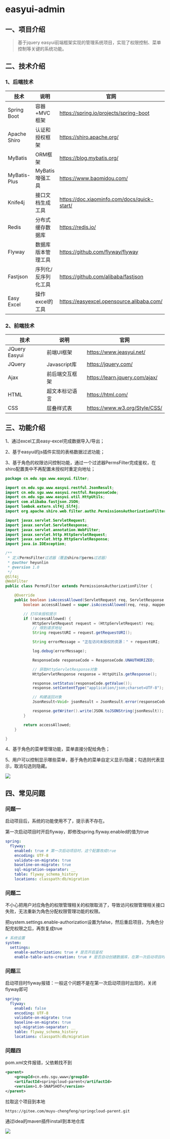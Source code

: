 # easyui-admin

## 一、项目介绍

> 基于jquery easyui前端框架实现的管理系统项目，实现了权限控制、菜单控制等关键的系统功能。
>



## 二、技术介绍

### 1、后端技术

| 技术         | 说明                | 官网                                        |
| ------------ | ------------------- | ------------------------------------------- |
| Spring Boot  | 容器+MVC框架        | https://spring.io/projects/spring-boot      |
| Apache Shiro | 认证和授权框架      | https://shiro.apache.org/                   |
| MyBatis      | ORM框架             | https://blog.mybatis.org/                   |
| MyBatis-Plus | MyBatis增强工具     | https://www.baomidou.com/                   |
| Knife4j      | 接口文档生成工具    | https://doc.xiaominfo.com/docs/quick-start/ |
| Redis        | 分布式缓存数据库    | https://redis.io/                           |
| Flyway       | 数据库版本管理工具  | https://github.com/flyway/flyway            |
| Fastjson     | 序列化/反序列化工具 | https://github.com/alibaba/fastjson         |
| Easy Excel   | 操作excel的工具     | https://easyexcel.opensource.alibaba.com/   |



### 2、前端技术

| 技术          | 说明           | 官网                           |
| ------------- | -------------- | ------------------------------ |
| JQuery Easyui | 前端UI框架     | https://www.jeasyui.net/       |
| JQuery        | Javascript库   | https://jquery.com/            |
| Ajax          | 前后端交互框架 | https://learn.jquery.com/ajax/ |
| HTML          | 超文本标记语言 | https://html.com/              |
| CSS           | 层叠样式表     | https://www.w3.org/Style/CSS/  |



## 三、功能介绍

1、通过excel工具easy-excel完成数据导入/导出；

2、基于easyui的js插件实现的表格数据过滤功能；

3、基于角色的权限访问控制功能，通过一个过滤器PermsFilter完成鉴权，在shiro配置类中不再配置未授权时重定向地址；

```java
package cn.edu.sgu.www.easyui.filter;

import cn.edu.sgu.www.easyui.restful.JsonResult;
import cn.edu.sgu.www.easyui.restful.ResponseCode;
import cn.edu.sgu.www.easyui.util.HttpUtils;
import com.alibaba.fastjson.JSON;
import lombok.extern.slf4j.Slf4j;
import org.apache.shiro.web.filter.authz.PermissionsAuthorizationFilter;

import javax.servlet.ServletRequest;
import javax.servlet.ServletResponse;
import javax.servlet.annotation.WebFilter;
import javax.servlet.http.HttpServletRequest;
import javax.servlet.http.HttpServletResponse;
import java.io.IOException;

/**
 * 定义PermsFilter过滤器（覆盖shiro的perms过滤器）
 * @author heyunlin
 * @version 1.0
 */
@Slf4j
@WebFilter
public class PermsFilter extends PermissionsAuthorizationFilter {

    @Override
    public boolean isAccessAllowed(ServletRequest req, ServletResponse resp, Object mappedValue) throws IOException {
        boolean accessAllowed = super.isAccessAllowed(req, resp, mappedValue);

        // 打印未授权提示
        if (!accessAllowed) {
            HttpServletRequest request = (HttpServletRequest) req;
            // 得到请求地址
            String requestURI = request.getRequestURI();

            String errorMessage = "正在访问未授权的资源：" + requestURI;

            log.debug(errorMessage);

            ResponseCode responseCode = ResponseCode.UNAUTHORIZED;

            // 获取HttpServletResponse对象
            HttpServletResponse response = HttpUtils.getResponse();

            response.setStatus(responseCode.getValue());
            response.setContentType("application/json;charset=UTF-8");

            // 构建返回对象
            JsonResult<Void> jsonResult = JsonResult.error(responseCode, errorMessage);

            response.getWriter().write(JSON.toJSONString(jsonResult));
        }

        return accessAllowed;
    }

}
```

4、基于角色的菜单管理功能，菜单直接分配给角色；

5、用户可以控制显示哪些菜单，基于角色的菜单自定义显示/隐藏；勾选则代表显示，取消勾选则隐藏。

![](doc/文档图片/用户菜单控制.png)



## 四、常见问题

### 问题一

启动项目后，系统的功能使用不了，提示表不存在。

第一次启动项目时开启flyway，即修改spring.flyway.enabled的值为true

```yaml
spring:
  flyway:
    enabled: true # 第一次启动项目时，这个配置改成true
    encoding: UTF-8
    validate-on-migrate: true
    baseline-on-migrate: true
    sql-migration-separator: __
    table: flyway_schema_history
    locations: classpath:db/migration
```



### 问题二

不小心把用户对应角色的权限管理相关的权限取消了，导致访问权限管理相关接口失败，无法重新为角色分配权限管理功能的权限。

把system.settings.enable-authorization设置为false，然后重启项目，为角色分配完权限之后，再恢复成true

```yaml
# 系统设置
system:
  settings:
    enable-authorization: true # 是否开启鉴权
    enable-table-auto-creation: true # 是否自动创建数据库，在第一次启动项目时需要配置为true
```



### 问题三

启动项目时flyway报错：一般这个问题不是在第一次启动项目时出现的，关闭flyway即可

```yaml
spring:
  flyway:
    enabled: false
    encoding: UTF-8
    validate-on-migrate: true
    baseline-on-migrate: true
    sql-migration-separator: __
    table: flyway_schema_history
    locations: classpath:db/migration
```



### 问题四

pom.xml文件报错，父依赖找不到

```xml
<parent>
    <groupId>cn.edu.sgu.www</groupId>
    <artifactId>springcloud-parent</artifactId>
    <version>1.0-SNAPSHOT</version>
</parent>
```



拉取这个项目到本地

```
https://gitee.com/muyu-chengfeng/springcloud-parent.git
```



通过idea的maven插件install到本地仓库

![](doc/文档图片/安装父项目到本地.png)
